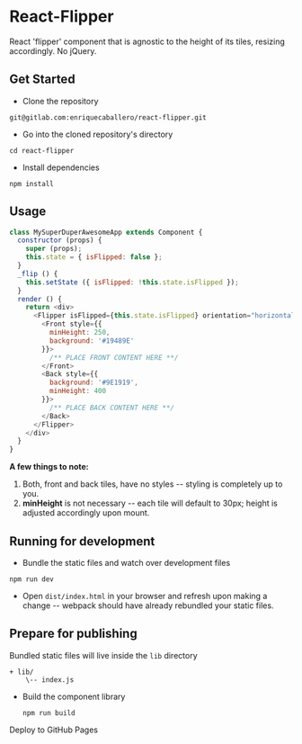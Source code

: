 
# React-Flipper

React 'flipper' component that is agnostic to the height of its tiles, resizing accordingly. No jQuery.

## Get Started
* Clone the repository
```
git@gitlab.com:enriquecaballero/react-flipper.git
```

* Go into the cloned repository's directory
```
cd react-flipper
```

* Install dependencies
```
npm install
```

## Usage

```javascript
class MySuperDuperAwesomeApp extends Component {
  constructor (props) {
    super (props);
    this.state = { isFlipped: false };
  }
  _flip () {
    this.setState ({ isFlipped: !this.state.isFlipped });
  }
  render () {
    return <div>
      <Flipper isFlipped={this.state.isFlipped} orientation="horizontal">
        <Front style={{
          minHeight: 250,
          background: '#19489E'
        }}>
          /** PLACE FRONT CONTENT HERE **/
        </Front>
        <Back style={{
          background: '#9E1919',
          minHeight: 400
        }}>
          /** PLACE BACK CONTENT HERE **/
        </Back>
      </Flipper>
    </div>
  }
}

```
**A few things to note:**
1. Both, front and back tiles, have no styles -- styling is completely up to you.
2. **minHeight** is not necessary -- each tile will default to 30px; height is adjusted accordingly upon mount.


## Running for development
- Bundle the static files and watch over development files
```
npm run dev
```
- Open ```dist/index.html``` in your browser and refresh upon making a change -- webpack should have already rebundled your static files.

## Prepare for publishing
Bundled static files will live inside the ```lib``` directory
```
+ lib/
    \-- index.js
```

- Build the component library

  ```
  npm run build
  ```

Deploy to GitHub Pages
